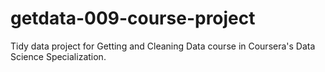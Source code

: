 getdata-009-course-project
==========================

Tidy data project for Getting and Cleaning Data course in Coursera's Data Science Specialization.
